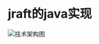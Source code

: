 # jraft的java实现

![技术架构图](https://user-images.githubusercontent.com/10909811/154979289-232dcde5-d6e1-4b80-b3c5-81b5c410ae09.png)

